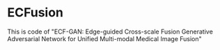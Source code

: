 # ECFusion
This is code of "ECF-GAN: Edge-guided Cross-scale Fusion Generative Adversarial Network for Unified Multi-modal Medical Image Fusion"
